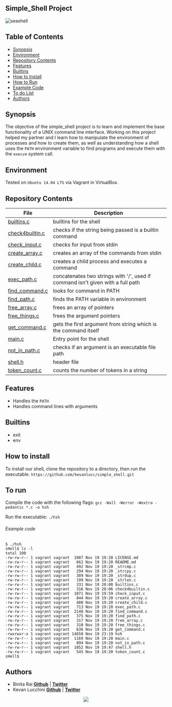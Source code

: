 ## Simple_Shell Project 
![seashell](http://www.lostsaloon.com//wp-content/uploads/linux-ls-command.png)

## Table of Contents
* [Synopsis](#synopsis)
* [Environment](#environment)
* [Repository Contents](#repository-contents)
* [Features](#features)
* [Builtins](#builtins)
* [How to Install](#how-to-install)
* [How to Run](#To-run)
* [Example Code](#example-code)
* [To do List](#to-do-list)
* [Authors](#authors)

## Synopsis
The objective of the simple_shell project is to learn and implement the base functionality of a UNIX command line interface. Working on this project helped my partner and I learn how to manipulate the environment of processes and how to create them, as well as understanding how a shell uses the `PATH` environment variable to find programs and execute them with the `execve` system call.

## Environment
Tested on `Ubuntu 14.04 LTS` via Vagrant in VirtualBox.

## Repository Contents

| File | Description	|
| ----- | ----- |
| [builtins.c](builtins.c)	| builtins for the shell |
| [check4builtin.c](check4builtin.c) | checks if the string being passed is a builtin command |
| [check_input.c](check_input.c) | checks for input from stdin |
| [create_array.c](create_array.c) | creates an array of the commands from stdin |
| [create_child.c](create_child.c) | creates a child process and executes a command |
| [exec_path.c](exec_path.c) | concatenates two strings with '/', used if command isn't given with a full path |
| [find_command.c](find_command.c) | looks for command in PATH |
| [find_path.c](find_path.c) | finds the PATH variable in environment |
| [free_array.c](free_array.c) | frees an array of pointers |
| [free_things.c](free_things.c) | frees the argument pointers |
| [get_command.c](get_command.c) | gets the first argument from string which is the command itself |
| [main.c](main.c) | Entry point for the shell |
| [not_in_path.c](not_in_path.c) | checks if an argument is an executable file path |
| [shell.h](shell.h) | header file |
| [token_count.c](token_count.c) | counts the number of tokens in a string |

## Features
* Handles the `PATH`
* Handles command lines with arguments

## Builtins
* exit
* env

## How to install
To install our shell, clone the repository to a directory, then run the executable.
`https://github.com/kevanlucc/simple_shell.git`

## To run
Compile the code with the following flags: 
`gcc -Wall -Werror -Wextra -pedantic *.c -o hsh`

Run the executable:
`./hsh`

###### Example code
```
$ ./hsh
sHell$ ls -l
total 100
-rw-rw-r-- 1 vagrant vagrant  1087 Nov 19 19:20 LICENSE.md
-rw-rw-r-- 1 vagrant vagrant   662 Nov 19 19:20 README.md
-rw-rw-r-- 1 vagrant vagrant   492 Nov 19 19:20 _strcmp.c
-rw-rw-r-- 1 vagrant vagrant   294 Nov 19 19:20 _strcpy.c
-rw-rw-r-- 1 vagrant vagrant   389 Nov 19 19:20 _strdup.c
-rw-rw-r-- 1 vagrant vagrant   199 Nov 19 19:20 _strlen.c
-rw-rw-r-- 1 vagrant vagrant   331 Nov 19 20:08 builtins.c
-rw-rw-r-- 1 vagrant vagrant   316 Nov 19 20:06 check4builtin.c
-rw-rw-r-- 1 vagrant vagrant  1071 Nov 19 19:59 check_input.c
-rw-rw-r-- 1 vagrant vagrant   844 Nov 19 19:20 create_array.c
-rw-rw-r-- 1 vagrant vagrant   480 Nov 19 19:20 create_child.c
-rw-rw-r-- 1 vagrant vagrant   713 Nov 19 19:20 exec_path.c
-rw-rw-r-- 1 vagrant vagrant  2148 Nov 19 19:20 find_command.c
-rw-rw-r-- 1 vagrant vagrant   375 Nov 19 19:20 find_path.c
-rw-rw-r-- 1 vagrant vagrant   317 Nov 19 19:20 free_array.c
-rw-rw-r-- 1 vagrant vagrant   310 Nov 19 19:20 free_things.c
-rw-rw-r-- 1 vagrant vagrant   636 Nov 19 19:20 get_command.c
-rwxrwxr-x 1 vagrant vagrant 14650 Nov 19 23:19 hsh
-rw-rw-r-- 1 vagrant vagrant  1169 Nov 19 19:20 main.c
-rw-rw-r-- 1 vagrant vagrant   894 Nov 19 19:20 not_in_path.c
-rw-rw-r-- 1 vagrant vagrant  1052 Nov 19 19:47 shell.h
-rw-rw-r-- 1 vagrant vagrant   545 Nov 19 19:20 token_count.c
sHell$
```

## Authors

* Binita Rai [**Github**](https://github.com/rayraib) | [**Twitter**](https://twitter.com/rayrai_b)
* Kevan Lucchini [**Github**](https://github.com/kevanlucc) | [**Twitter**](https://twitter.com/kevan_lucchini)

<p align="center">
<a href="https://www.holbertonschool.com"><img src="https://intranet.hbtn.io/assets/holberton-logo-simplified-d4e8a1e8bf5ad93c8c3ce32895b4b53749b477b7ba7342d7f064e6883bcd3be2.png"></a>
</p>
